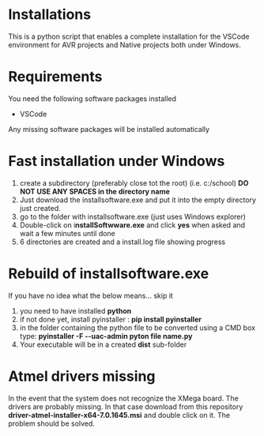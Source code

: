 # Installations

This is a python script that enables a complete installation for the VSCode environment for AVR projects and Native projects both under Windows.

# Requirements
You need the following software packages installed
- VSCode

Any missing software packages will be installed automatically

# Fast installation under Windows
1. create a subdirectory (preferably close tot the root) (i.e. c:/school) **DO NOT USE ANY SPACES in the directory name**
2. Just download the installsoftware.exe and put it into the empty directory just created. 
3. go to the folder with installsoftware.exe (just uses Windows explorer)
4. Double-click on i**nstallSoftwware.exe** and click **yes** when asked and wait a few minutes until done
5. 6 directories are created and a install.log file showing progress

# Rebuild of installsoftware.exe
If you have no idea what the below means... skip it

1. you need to have installed **python**
2. if not done yet, install pyinstaller : **pip install pyinstaller**
3. in the folder containing the python file to be converted using a CMD box type: **pyinstaller -F --uac-admin pyton file name.py**
4. Your executable will be in a created **dist** sub-folder

# Atmel drivers missing
In the event that the system does not recognize the XMega board. The drivers are probably missing. In that case download from this repository **driver-atmel-installer-x64-7.0.1645.msi** and double click on it. The problem should be solved.
